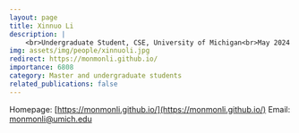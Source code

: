 ```yaml
---
layout: page
title: Xinnuo Li
description: |
    <br>Undergraduate Student, CSE, University of Michigan<br>May 2024 -- Present
img: assets/img/people/xinnuoli.jpg
redirect: https://monmonli.github.io/
importance: 6808
category: Master and undergraduate students
related_publications: false
---
```

Homepage: [https://monmonli.github.io/](https://monmonli.github.io/)
Email: [monmonli@umich.edu](mailto:monmonli@umich.edu)
